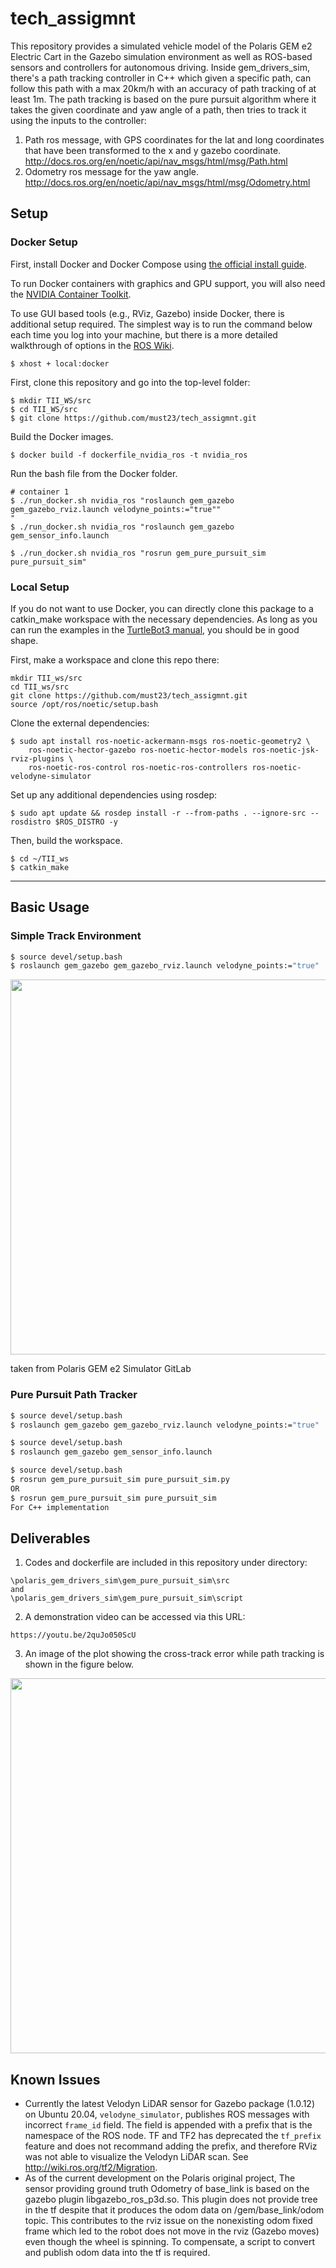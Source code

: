 # tech_assigmnt


This repository provides a simulated vehicle model of the Polaris GEM e2 Electric Cart in the Gazebo simulation environment as well as ROS-based sensors and controllers for autonomous driving. 
Inside gem_drivers_sim, there's a path tracking controller in C++ which given a specific path, can follow this path with a max 20km/h with an accuracy of path
tracking of at least 1m. The path tracking is based on the pure pursuit algorithm where it takes the given coordinate and yaw angle of a path, then tries to track it using the inputs to the controller:
1. Path ros message, with GPS coordinates for the lat and long coordinates that have been transformed to the x and y gazebo coordinate. http://docs.ros.org/en/noetic/api/nav_msgs/html/msg/Path.html
2. Odometry ros message for the yaw angle. http://docs.ros.org/en/noetic/api/nav_msgs/html/msg/Odometry.html


## Setup

### Docker Setup
First, install Docker and Docker Compose using [the official install guide](https://docs.docker.com/engine/install/ubuntu/).

To run Docker containers with graphics and GPU support, you will also need the [NVIDIA Container Toolkit](https://github.com/NVIDIA/nvidia-docker).

To use GUI based tools (e.g., RViz, Gazebo) inside Docker, there is additional setup required. The simplest way is to run the command below each time you log into your machine, but there is a more detailed walkthrough of options in the [ROS Wiki](http://wiki.ros.org/docker/Tutorials/GUI).

```
$ xhost + local:docker
```

First, clone this repository and go into the top-level folder:

```
$ mkdir TII_WS/src
$ cd TII_WS/src
$ git clone https://github.com/must23/tech_assigmnt.git
```

Build the Docker images. 
```
$ docker build -f dockerfile_nvidia_ros -t nvidia_ros
```

Run the bash file from the Docker folder.
```
# container 1
$ ./run_docker.sh nvidia_ros "roslaunch gem_gazebo gem_gazebo_rviz.launch velodyne_points:="true""
"
$ ./run_docker.sh nvidia_ros "roslaunch gem_gazebo gem_sensor_info.launch

$ ./run_docker.sh nvidia_ros "rosrun gem_pure_pursuit_sim pure_pursuit_sim"
```

### Local Setup

If you do not want to use Docker, you can directly clone this package to a catkin_make workspace with the necessary dependencies. As long as you can run the examples in the [TurtleBot3 manual](https://emanual.robotis.com/docs/en/platform/turtlebot3/overview/#overview), you should be in good shape.

First, make a workspace and clone this repo there:

```
mkdir TII_ws/src
cd TII_ws/src
git clone https://github.com/must23/tech_assigmnt.git
source /opt/ros/noetic/setup.bash
```

Clone the external dependencies:

```
$ sudo apt install ros-noetic-ackermann-msgs ros-noetic-geometry2 \
    ros-noetic-hector-gazebo ros-noetic-hector-models ros-noetic-jsk-rviz-plugins \
    ros-noetic-ros-control ros-noetic-ros-controllers ros-noetic-velodyne-simulator
```

Set up any additional dependencies using rosdep:

```
$ sudo apt update && rosdep install -r --from-paths . --ignore-src --rosdistro $ROS_DISTRO -y
```

Then, build the workspace.

```
$ cd ~/TII_ws
$ catkin_make
```

---

## Basic Usage

### Simple Track Environment

```bash
$ source devel/setup.bash
$ roslaunch gem_gazebo gem_gazebo_rviz.launch velodyne_points:="true"

```

<a href="url"><img src="https://github.com/must23/tech_assigmnt/blob/main/media/pp_controller.gif" width="600"></a>

taken from Polaris GEM e2 Simulator GitLab

### Pure Pursuit Path Tracker

```bash
$ source devel/setup.bash
$ roslaunch gem_gazebo gem_gazebo_rviz.launch velodyne_points:="true"

$ source devel/setup.bash
$ roslaunch gem_gazebo gem_sensor_info.launch

$ source devel/setup.bash
$ rosrun gem_pure_pursuit_sim pure_pursuit_sim.py
OR
$ rosrun gem_pure_pursuit_sim pure_pursuit_sim
For C++ implementation

```

## Deliverables
1. Codes and dockerfile are included in this repository under directory:  
```
\polaris_gem_drivers_sim\gem_pure_pursuit_sim\src 
and 
\polaris_gem_drivers_sim\gem_pure_pursuit_sim\script
```
2. A demonstration video can be accessed via this URL: 
```
https://youtu.be/2quJo050ScU
```
3. An image of the plot showing the cross-track error while path tracking is shown in the figure below.

<a href="url"><img src="https://github.com/must23/tech_assigmnt/blob/main/media/cross-track-error_.png" width="600"></a>



## Known Issues

+ Currently the latest Velodyn LiDAR sensor for Gazebo package (1.0.12) on Ubuntu 20.04,
 `velodyne_simulator`, publishes ROS messages with incorrect `frame_id` field.
  The field is appended with a prefix that is the namespace of the ROS node.
  TF and TF2 has deprecated the `tf_prefix` feature and does not recommand adding the
  prefix, and therefore RViz was not able to visualize the Velodyn LiDAR scan.
  See http://wiki.ros.org/tf2/Migration.
+ As of the current development on the Polaris original project, The sensor providing ground truth Odometry of base_link is based on the gazebo plugin libgazebo_ros_p3d.so. This plugin does not provide tree in the tf despite that it produces the odom data on /gem/base_link/odom topic. This contributes to the rviz issue on the nonexisting odom fixed frame which led to the robot does not move in the rviz (Gazebo moves) even though the wheel is spinning. To compensate, a script to convert and publish odom data into the tf is required.
 
